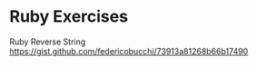 Ruby Exercises
==============

Ruby Reverse String
https://gist.github.com/federicobucchi/73913a81268b66b17490
